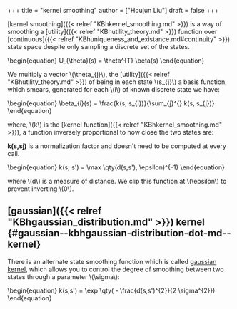 +++
title = "kernel smoothing"
author = ["Houjun Liu"]
draft = false
+++

[kernel smoothing]({{< relref "KBhkernel_smoothing.md" >}}) is a way of smoothing a [utility]({{< relref "KBhutility_theory.md" >}}) function over [continuous]({{< relref "KBhuniqueness_and_existance.md#continuity" >}}) state space despite only sampling a discrete set of the states.

\begin{equation}
U\_{\theta}(s) = \theta^{T} \beta(s)
\end{equation}

We multiply a vector \\(\theta\_{j}\\), the [utility]({{< relref "KBhutility_theory.md" >}}) of being in each state \\(s\_{j}\\) a basis function, which smears, generated for each \\(i\\) of known discrete state we have:

\begin{equation}
\beta\_{i}(s) = \frac{k(s, s\_{i})}{\sum\_{j}^{} k(s, s\_{j})}
\end{equation}

where, \\(k\\) is the [kernel function]({{< relref "KBhkernel_smoothing.md" >}}), a function inversely proportional to how close the two states are:

****k(s,sj)**** is a normalization factor and doesn't need to be computed at every call.

\begin{equation}
k(s, s') = \max \qty(d(s,s'), \epsilon)^{-1}
\end{equation}

where \\(d\\) is a measure of distance. We clip this function at \\(\epsilon\\) to prevent inverting \\(0\\).


## [gaussian]({{< relref "KBhgaussian_distribution.md" >}}) kernel {#gaussian--kbhgaussian-distribution-dot-md--kernel}

There is an alternate state smoothing function which is called [gaussian kernel](#gaussian--kbhgaussian-distribution-dot-md--kernel), which allows you to control the degree of smoothing between two states through a parameter \\(\sigma\\):

\begin{equation}
k(s,s') = \exp \qty( - \frac{d(s,s')^{2}}{2 \sigma^{2}})
\end{equation}
